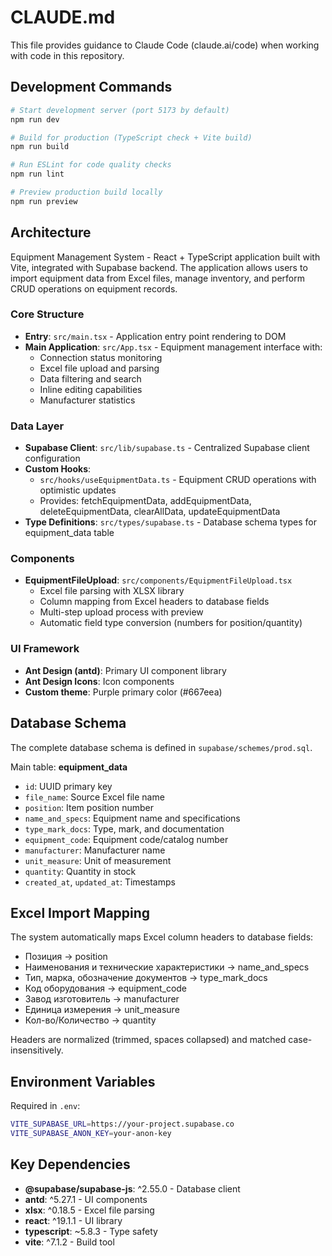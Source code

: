 # CLAUDE.md

This file provides guidance to Claude Code (claude.ai/code) when working with code in this repository.

## Development Commands

```bash
# Start development server (port 5173 by default)
npm run dev

# Build for production (TypeScript check + Vite build)
npm run build

# Run ESLint for code quality checks
npm run lint

# Preview production build locally
npm run preview
```

## Architecture

Equipment Management System - React + TypeScript application built with Vite, integrated with Supabase backend. The application allows users to import equipment data from Excel files, manage inventory, and perform CRUD operations on equipment records.

### Core Structure
- **Entry**: `src/main.tsx` - Application entry point rendering to DOM
- **Main Application**: `src/App.tsx` - Equipment management interface with:
  - Connection status monitoring
  - Excel file upload and parsing
  - Data filtering and search
  - Inline editing capabilities
  - Manufacturer statistics
  
### Data Layer
- **Supabase Client**: `src/lib/supabase.ts` - Centralized Supabase client configuration
- **Custom Hooks**: 
  - `src/hooks/useEquipmentData.ts` - Equipment CRUD operations with optimistic updates
  - Provides: fetchEquipmentData, addEquipmentData, deleteEquipmentData, clearAllData, updateEquipmentData
- **Type Definitions**: `src/types/supabase.ts` - Database schema types for equipment_data table

### Components
- **EquipmentFileUpload**: `src/components/EquipmentFileUpload.tsx`
  - Excel file parsing with XLSX library
  - Column mapping from Excel headers to database fields
  - Multi-step upload process with preview
  - Automatic field type conversion (numbers for position/quantity)

### UI Framework
- **Ant Design (antd)**: Primary UI component library
- **Ant Design Icons**: Icon components
- **Custom theme**: Purple primary color (#667eea)

## Database Schema

The complete database schema is defined in `supabase/schemes/prod.sql`. 

Main table: **equipment_data**
- `id`: UUID primary key
- `file_name`: Source Excel file name
- `position`: Item position number
- `name_and_specs`: Equipment name and specifications
- `type_mark_docs`: Type, mark, and documentation
- `equipment_code`: Equipment code/catalog number
- `manufacturer`: Manufacturer name
- `unit_measure`: Unit of measurement
- `quantity`: Quantity in stock
- `created_at`, `updated_at`: Timestamps

## Excel Import Mapping

The system automatically maps Excel column headers to database fields:
- Позиция → position
- Наименования и технические характеристики → name_and_specs
- Тип, марка, обозначение документов → type_mark_docs
- Код оборудования → equipment_code
- Завод изготовитель → manufacturer
- Единица измерения → unit_measure
- Кол-во/Количество → quantity

Headers are normalized (trimmed, spaces collapsed) and matched case-insensitively.

## Environment Variables

Required in `.env`:
```bash
VITE_SUPABASE_URL=https://your-project.supabase.co
VITE_SUPABASE_ANON_KEY=your-anon-key
```

## Key Dependencies

- **@supabase/supabase-js**: ^2.55.0 - Database client
- **antd**: ^5.27.1 - UI components
- **xlsx**: ^0.18.5 - Excel file parsing
- **react**: ^19.1.1 - UI library
- **typescript**: ~5.8.3 - Type safety
- **vite**: ^7.1.2 - Build tool